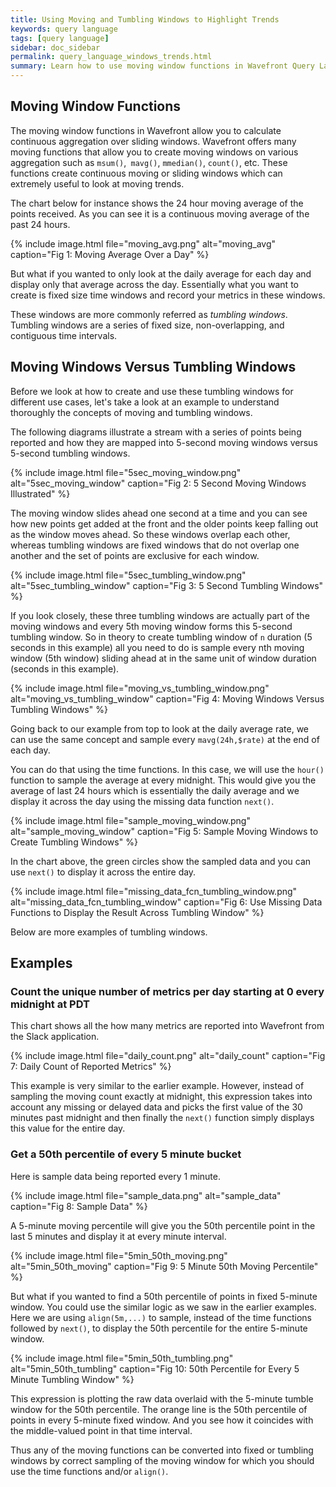 ```yaml
---
title: Using Moving and Tumbling Windows to Highlight Trends
keywords: query language
tags: [query language]
sidebar: doc_sidebar
permalink: query_language_windows_trends.html
summary: Learn how to use moving window functions in Wavefront Query Language expressions to highlight trends.
---
```


## Moving Window Functions

The moving window functions in Wavefront allow you to calculate continuous aggregation over sliding windows. Wavefront offers many moving functions that allow you to create moving windows on various aggregation such as `msum()`,` mavg()`, `mmedian()`, `count()`, etc. These functions create continuous moving or sliding windows which can extremely useful to look at moving trends.
 
The chart below for instance shows the 24 hour moving average of the points received. As you can see it is a continuous moving average of the past 24 hours.
 
{% include image.html file="moving_avg.png" alt="moving_avg" caption="Fig 1: Moving Average Over a Day" %}

But what if you wanted to only look at the daily average for each day and display only that average across the day. Essentially what you want to create is fixed size time windows and record your metrics in these windows.
 
These windows are more commonly referred as _tumbling windows_. Tumbling windows are a series of fixed size, non-overlapping, and contiguous time intervals. 
 
## Moving Windows Versus Tumbling Windows

Before we look at how to create and use these tumbling windows for different use cases, let's take a look at an example to understand thoroughly the concepts of moving and tumbling windows.
 
The following diagrams illustrate a stream with a series of points being reported and how they are mapped into  5-second moving windows versus 5-second tumbling windows.

{% include image.html file="5sec_moving_window.png" alt="5sec_moving_window" caption="Fig 2: 5 Second Moving Windows Illustrated" %}

The moving window slides ahead one second at a time and you can see how new points get added at the front and the older points keep falling out as the window moves ahead. So these windows overlap each other, whereas tumbling windows are fixed windows that do not overlap one another and the set of points are exclusive for each window.

{% include image.html file="5sec_tumbling_window.png" alt="5sec_tumbling_window" caption="Fig 3: 5 Second Tumbling Windows" %}

If you look closely, these three tumbling windows are actually part of the moving windows and every 5th moving window forms this 5-second tumbling window. So in theory to create tumbling window of `n` duration (5 seconds in this example) all you need to do is sample every nth moving window (5th window) sliding ahead at in the same unit of window duration (seconds in this example).

{% include image.html file="moving_vs_tumbling_window.png" alt="moving_vs_tumbling_window" caption="Fig 4: Moving Windows Versus Tumbling Windows" %}

Going back to our example from top to look at the daily average rate, we can use the same concept and sample every `mavg(24h,$rate)` at the end of each day.

You can do that using the time functions. In this case, we will use the `hour()` function to sample the average at every midnight. This would give you the average of last 24 hours which is essentially the daily average and we display it across the day using the missing data function `next()`.

{% include image.html file="sample_moving_window.png" alt="sample_moving_window" caption="Fig 5: Sample Moving Windows to Create Tumbling Windows" %}

In the chart above, the green circles show the sampled data and you can use `next()` to display it across the entire day.

{% include image.html file="missing_data_fcn_tumbling_window.png" alt="missing_data_fcn_tumbling_window" caption="Fig 6: Use Missing Data Functions to Display the Result Across Tumbling Window" %}

Below are more examples of tumbling windows.
 
## Examples
 
### Count the unique number of metrics per day starting at 0 every midnight at PDT
 
This chart shows all the how many metrics are reported into Wavefront from the Slack application.

{% include image.html file="daily_count.png" alt="daily_count" caption="Fig 7: Daily Count of Reported Metrics" %}

This example is very similar to the earlier example. However, instead of sampling the moving count exactly at midnight, this expression takes into account any missing or delayed data and picks the first value of the 30 minutes past midnight and then finally the `next()` function simply displays this value for the entire day.
 
### Get a 50th percentile of every 5 minute bucket
 
Here is sample data being reported every 1 minute.

{% include image.html file="sample_data.png" alt="sample_data" caption="Fig 8: Sample Data" %}

A 5-minute moving percentile will give you the 50th percentile point in the last 5 minutes and display it at every minute interval.

{% include image.html file="5min_50th_moving.png" alt="5min_50th_moving" caption="Fig 9: 5 Minute 50th Moving Percentile" %}

But what if you wanted to find a 50th percentile of points in fixed 5-minute window. You could use the similar logic as we saw in the earlier examples. Here we are using `align(5m,...)` to sample, instead of the time functions followed by `next()`, to display the 50th percentile for the entire 5-minute window.

{% include image.html file="5min_50th_tumbling.png" alt="5min_50th_tumbling" caption="Fig 10: 50th Percentile for Every 5 Minute Tumbling Window" %}

This expression is plotting the raw data overlaid with the 5-minute tumble window for the 50th percentile. The orange line is the 50th percentile of points in every 5-minute fixed window. And you see how it coincides with the middle-valued point in that time interval.
 
Thus any of the moving functions can be converted into fixed or tumbling windows by correct sampling of the moving window for which you should use the time functions and/or `align()`.

